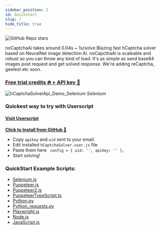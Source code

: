 ```yaml
---
sidebar_position: 2
id: Quickstart
slug: /
hide_title: true
---
```

![GitHub Repo stars](https://img.shields.io/github/stars/shimuldn/hCaptchaSolverApi?style=flat-square)

noCaptchaAi takes around 0.04s ~ 1s/solve Blazing fast hCaptcha solver based on NeuralNet image detection AI. noCapcthaAi is scaleable and robust so you can throw any kind of load. It's as simple as send base64 images post request and get solved response. We're adding reCaptcha, geetest etc soon.

### [Free trial credits 🔥 + API key 🔗](https://nocaptchaai.com/register)

![hCaptchaSolverApi_Demo_Selenium](https://user-images.githubusercontent.com/4178343/180646819-324163a8-0c4c-4571-b01c-2f98ab8a1127.gif)
<i>Selenium</i>





### Quickest way to try with Userscript
#### [Visit Userscript](/userscript)

**[Click to Install from GitHub 🔗](https://github.com/noCaptchaAi/hCaptchaSolver.user.js)**

- Copy `apikey` and `uid` sent to your email.
- Edit installed `hCaptchaSolver.user.js` file
- Paste them here ` config = { uid: '', apikey: '' },`
- Start solving!

### QuickStart Example Scripts:

- [Selenium.js](https://github.com/shimuldn/hCaptchaSolverApi/blob/main/usage_examples/example-selenium.py)
- [Puppeteer.js](https://github.com/shimuldn/hCaptchaSolverApi/blob/main/usage_examples/puppeteer.js)
- [Puppeteer2.js](https://github.com/shimuldn/hCaptchaSolverApi/blob/main/usage_examples/puppeteer2.js)
- [PuppeteerTypeScript.ts](https://github.com/shimuldn/hCaptchaSolverApi/blob/main/usage_examples/puppeteer.ts)
- [Python.py](https://github.com/shimuldn/hCaptchaSolverApi/blob/main/usage_examples/example2.py)
- [Python_requests.py](https://github.com/shimuldn/hCaptchaSolverApi/blob/main/usage_examples/python_requests.py)
- [Playwright.js](https://github.com/shimuldn/hCaptchaSolverApi/blob/main/usage_examples/playwright.js)
- [Node.js](https://github.com/shimuldn/hCaptchaSolverApi/blob/main/usage_examples/node.js)
- [JavaScript.js](https://github.com/shimuldn/hCaptchaSolverApi/blob/main/usage_examples/javascript.js)

